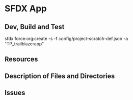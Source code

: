 # SFDX  App

## Dev, Build and Test
sfdx force:org:create -s -f config/project-scratch-def.json -a "TP_trailblazerapp"

## Resources


## Description of Files and Directories


## Issues


